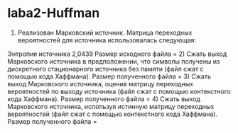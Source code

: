 # laba2-Huffman

1) Реализован Марковский источник. Матрица переходных вероятностей для источника использовалась следующая:

  Энтропия источника 2,0439
  Размер исходного файла = 
2) Сжать выход Марковского источника в предположении, что символы получены из дискретного стационарного источника без памяти (файл сжат с помощью кода Хаффмана).
  Размер полученного файла = 
3) Сжать выход Марковского источника, оценив матрицу переходных вероятностей по выходу источника (файл сжат с помощью контекстного кода Хаффмана). 
  Размер полученного файла = 
4) Сжать выход Марковского источника, используя истинную матрицу переходных вероятностей (файл сжат с помощью контекстного кода Хаффмана).
  Размер полученного файла = 
  

